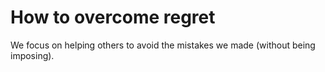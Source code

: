 # How to overcome regret

We focus on helping others to avoid the mistakes we made (without being imposing).
